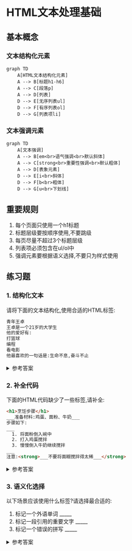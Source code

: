 # HTML文本处理基础

## 基本概念

### 文本结构化元素

```mermaid
graph TD
    A[HTML文本结构化元素]
    A --> B[标题h1-h6]
    A --> C[段落p]
    A --> D[列表]
    D --> E[无序列表ul]
    D --> F[有序列表ol] 
    D --> G[列表项li]
```

### 文本强调元素

```mermaid
graph TD
    A[文本强调]
    A --> B[em<br>语气强调<br>默认斜体]
    A --> C[strong<br>重要性强调<br>默认粗体]
    A --> D[表象元素]
    D --> E[i<br>斜体]
    D --> F[b<br>粗体]
    D --> G[u<br>下划线]
```

## 重要规则

1. 每个页面只使用一个h1标题
2. 标题层级要按顺序使用,不要跳级
3. 每页尽量不超过3个标题层级
4. 列表项必须包含在ul/ol中
5. 强调元素要根据语义选择,不要只为样式使用

## 练习题

### 1. 结构化文本
请将下面的文本结构化,使用合适的HTML标签:

```html
青年王卓
王卓是一个21岁的大学生
他的爱好有:
打篮球
编程
看电影
他最喜欢的一句话是:生命不息,奋斗不止
```

<details><summary>参考答案</summary>

```html
<h1>青年王卓</h1>
<p>王卓是一个21岁的大学生</p>
<p>他的爱好有:</p>
<ul>
  <li>打篮球</li>
  <li>编程</li>
  <li>看电影</li>
</ul>
<p>他最喜欢的一句话是:<em>生命不息,奋斗不止</em></p>
```
</details>

### 2. 补全代码
下面的HTML代码缺少了一些标签,请补全:

```html
<h1>烹饪步骤</h1>
___准备材料:鸡蛋、面粉、牛奶___
步骤如下:
___
  1. 将面粉倒入碗中
  2. 打入鸡蛋搅拌
  3. 慢慢倒入牛奶继续搅拌
___
注意:<strong>___不要将面糊搅拌得太稀___</strong>
```

<details><summary>参考答案</summary>

```html
<h1>烹饪步骤</h1>
<p>准备材料:鸡蛋、面粉、牛奶</p>
<p>步骤如下:</p>
<ol>
  <li>将面粉倒入碗中</li>
  <li>打入鸡蛋搅拌</li> 
  <li>慢慢倒入牛奶继续搅拌</li>
</ol>
<p>注意:<strong>不要将面糊搅拌得太稀</strong></p>
```
</details>

### 3. 语义化选择
以下场景应该使用什么标签?请选择最合适的:

1. 标记一个外语单词 _____
2. 标记一段引用的重要文字 _____
3. 标记一个错误的拼写 _____

<details><summary>参考答案</summary>

1. `<i>` - 用于标记外语词汇
2. `<strong>` - 用于标记重要性
3. `<u>` - 用于标记拼写错误
</details>